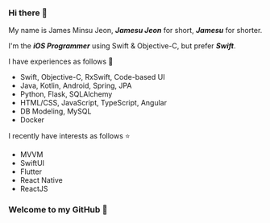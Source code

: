 ### Hi there 👋

My name is James Minsu Jeon, ***Jamesu Jeon*** for short, ***Jamesu*** for shorter.

I'm the ***iOS Programmer*** using Swift & Objective-C, but prefer ***Swift***.

I have experiences as follows 💪

- Swift, Objective-C, RxSwift, Code-based UI
- Java, Kotlin, Android, Spring, JPA
- Python, Flask, SQLAlchemy
- HTML/CSS, JavaScript, TypeScript, Angular
- DB Modeling, MySQL
- Docker

I recently have interests as follows ⭐️

- MVVM
- SwiftUI
- Flutter
- React Native
- ReactJS

### Welcome to my GitHub 👾
